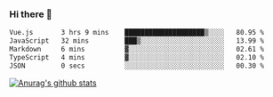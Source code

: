 ### Hi there 👋



<!--
**webB1an/webB1an** is a ✨ _special_ ✨ repository because its `README.md` (this file) appears on your GitHub profile.

Here are some ideas to get you started:

- 🔭 I’m currently working on ...
- 🌱 I’m currently learning ...
- 👯 I’m looking to collaborate on ...
- 🤔 I’m looking for help with ...
- 💬 Ask me about ...
- 📫 How to reach me: ...
- 😄 Pronouns: ...
- ⚡ Fun fact: ...
-->

<!--START_SECTION:waka-->

```txt
Vue.js       3 hrs 9 mins    ████████████████████▒░░░░   80.95 %
JavaScript   32 mins         ███▒░░░░░░░░░░░░░░░░░░░░░   13.99 %
Markdown     6 mins          ▓░░░░░░░░░░░░░░░░░░░░░░░░   02.61 %
TypeScript   4 mins          ▓░░░░░░░░░░░░░░░░░░░░░░░░   02.10 %
JSON         0 secs          ░░░░░░░░░░░░░░░░░░░░░░░░░   00.30 %
```

<!--END_SECTION:waka-->


[![Anurag's github stats](https://github-readme-stats.vercel.app/api?username=webB1an&show_icons=true&theme=radical)](https://github.com/anuraghazra/github-readme-stats)

